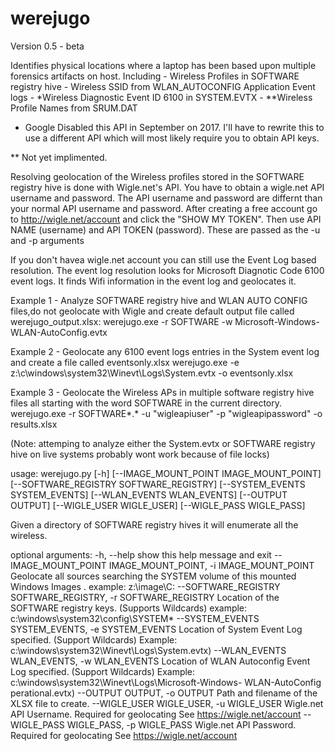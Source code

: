 # werejugo

Version 0.5 - beta

Identifies physical locations where a laptop has been based upon multiple forensics artifacts on host. Including
    - Wireless Profiles in SOFTWARE registry hive
    - Wireless SSID from WLAN_AUTOCONFIG Application Event logs
    - *Wireless Diagnostic Event ID 6100 in SYSTEM.EVTX 
    - **Wireless Profile Names from SRUM.DAT

* Google Disabled this API in September on 2017.  I'll have to rewrite this to use a different API which will most likely require you to obtain API keys.

** Not yet implimented.

Resolving geolocation of the Wireless profiles stored in the SOFTWARE registry hive is done with Wigle.net's API.  You have to obtain a wigle.net API username and password.   The API username and password are differnt than your normal API username and password.   After creating a free account go to http://wigle.net/account and click the "SHOW MY TOKEN".  Then use API NAME (username) and API TOKEN (password).  These are passed as the -u and -p arguments

If you don't havea wigle.net account you can still use the Event Log based resolution.  The event log resolution looks for Microsoft Diagnotic Code 6100 event logs.  It finds Wifi information in the event log and geolocates it.

Example 1 - Analyze SOFTWARE registry hive and WLAN AUTO CONFIG files,do not geolocate with Wigle and create default output file called werejugo_output.xlsx: 
werejugo.exe -r SOFTWARE -w Microsoft-Windows-WLAN-AutoConfig.evtx 

Example 2 - Geolocate any 6100 event logs entries in the System event log and create a file called eventsonly.xlsx
werejugo.exe -e z:\c\windows\system32\Winevt\Logs\System.evtx -o eventsonly.xlsx

Example 3 - Geolocate the Wireless APs in multiple software registry hive files all starting with the word SOFTWARE in the current directory.
werejugo.exe -r SOFTWARE*.* -u "wigleapiuser" -p "wigleapipassword" -o results.xlsx

(Note: attemping to analyze either the System.evtx or SOFTWARE registry hive on live systems probably wont work because of file locks)


usage: werejugo.py [-h] [--IMAGE_MOUNT_POINT IMAGE_MOUNT_POINT]
                    [--SOFTWARE_REGISTRY SOFTWARE_REGISTRY]
                    [--SYSTEM_EVENTS SYSTEM_EVENTS]
                    [--WLAN_EVENTS WLAN_EVENTS] [--OUTPUT OUTPUT]
                    [--WIGLE_USER WIGLE_USER] [--WIGLE_PASS WIGLE_PASS]

Given a directory of SOFTWARE registry hives it will enumerate all the
wireless.

optional arguments:
  -h, --help            show this help message and exit
  --IMAGE_MOUNT_POINT IMAGE_MOUNT_POINT, -i IMAGE_MOUNT_POINT
                        Geolocate all sources searching the SYSTEM volume of
                        this mounted Windows Images . example: z:\image\C:
  --SOFTWARE_REGISTRY SOFTWARE_REGISTRY, -r SOFTWARE_REGISTRY
                        Location of the SOFTWARE registry keys. (Supports
                        Wildcards) example: c:\windows\system32\config\SYSTEM*
  --SYSTEM_EVENTS SYSTEM_EVENTS, -e SYSTEM_EVENTS
                        Location of System Event Log specified. (Support
                        Wildcards) Example:
                        c:\windows\system32\Winevt\Logs\System.evtx)
  --WLAN_EVENTS WLAN_EVENTS, -w WLAN_EVENTS
                        Location of WLAN Autoconfig Event Log specified.
                        (Support Wildcards) Example:
                        c:\windows\system32\Winevt\Logs\Microsoft-Windows-
                        WLAN-AutoConfig perational.evtx)
  --OUTPUT OUTPUT, -o OUTPUT
                        Path and filename of the XLSX file to create.
  --WIGLE_USER WIGLE_USER, -u WIGLE_USER
                        Wigle.net API Username. Required for geolocating See
                        https://wigle.net/account
  --WIGLE_PASS WIGLE_PASS, -p WIGLE_PASS
                        Wigle.net API Password. Required for geolocating See
                        https://wigle.net/account